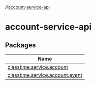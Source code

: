//[account-service-api](index.md)

# account-service-api

## Packages

| Name |
|---|
| [classtime.service.account](account-service-api/classtime.service.account/index.md) |
| [classtime.service.account.event](account-service-api/classtime.service.account.event/index.md) |
